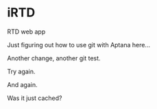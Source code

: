 iRTD
====

RTD web app

Just figuring out how to use git with Aptana here...

Another change, another git test.

Try again.

And again.

Was it just cached?
